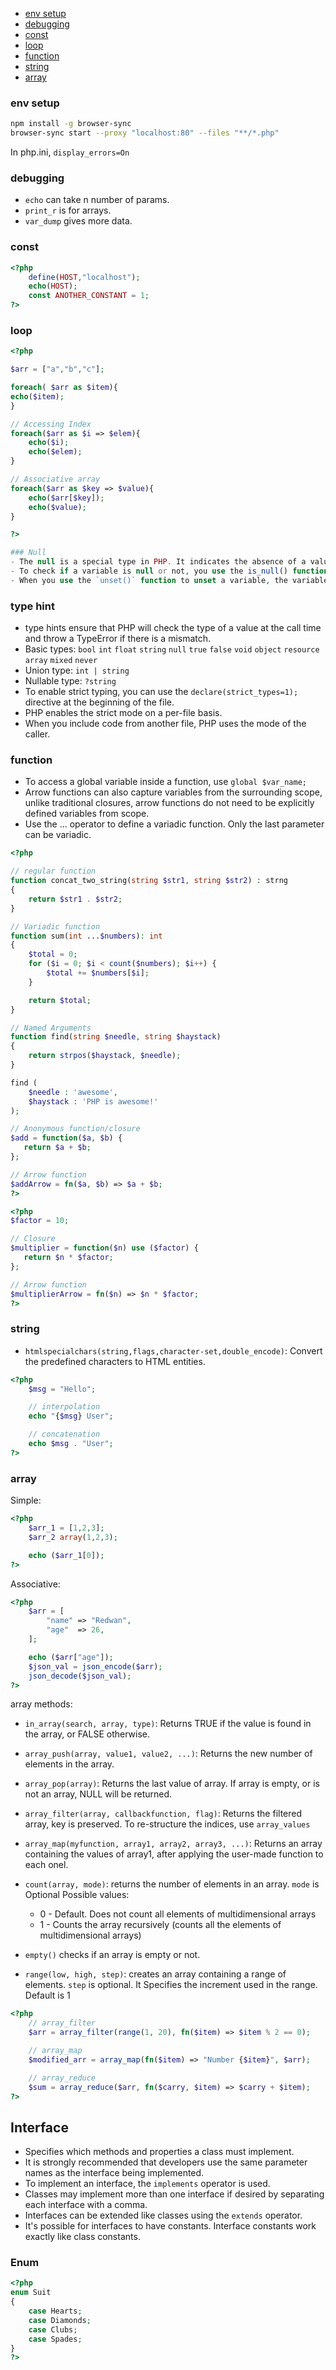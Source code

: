- [env setup](#env-setup)
- [debugging](#debugging)
- [const](#const)
- [loop](#loop)
- [function](#function)
- [string](#string)
- [array](#array)

### env setup

```bash
npm install -g browser-sync
browser-sync start --proxy "localhost:80" --files "**/*.php"
```
In php.ini,
`display_errors=On`

### debugging

- `echo` can take n number of params.
- `print_r` is for arrays.
- `var_dump` gives more data.


### const

```php
<?php
    define(HOST,"localhost");
    echo(HOST);
    const ANOTHER_CONSTANT = 1;
?>
```

### loop

```php
<?php

$arr = ["a","b","c"];

foreach( $arr as $item){
echo($item);
}

// Accessing Index
foreach($arr as $i => $elem){
    echo($i);
    echo($elem);
}

// Associative array
foreach($arr as $key => $value){
    echo($arr[$key]);
    echo($value);
}

?>

### Null
- The null is a special type in PHP. It indicates the absence of a value for a variable.
- To check if a variable is null or not, you use the is_null() function.
- When you use the `unset()` function to unset a variable, the variable is also null. 
```
### type hint
- type hints ensure that PHP will check the type of a value at the call time and throw a TypeError if there is a mismatch.
- Basic types: `bool` `int` `float` `string` `null` `true` `false` `void` `object` `resource` `array` `mixed` `never`
- Union type: `int | string`
- Nullable type: `?string`
- To enable strict typing, you can use the `declare(strict_types=1);` directive at the beginning of the file.
- PHP enables the strict mode on a per-file basis.
- When you include code from another file, PHP uses the mode of the caller.

### function

- To access a global variable inside a function, use `global $var_name;`
- Arrow functions can also capture variables from the surrounding scope, unlike traditional closures, arrow functions do not need to be explicitly defined variables from scope.
- Use the ... operator to define a variadic function. Only the last parameter can be variadic.
```php
<?php

// regular function
function concat_two_string(string $str1, string $str2) : strng
{
    return $str1 . $str2;
}

// Variadic function
function sum(int ...$numbers): int
{
    $total = 0;
    for ($i = 0; $i < count($numbers); $i++) {
        $total += $numbers[$i];
    }

    return $total;
}

// Named Arguments
function find(string $needle, string $haystack)
{
    return strpos($haystack, $needle);
}  

find (
    $needle : 'awesome',
    $haystack : 'PHP is awesome!'
);

// Anonymous function/closure
$add = function($a, $b) {
   return $a + $b;
};

// Arrow function
$addArrow = fn($a, $b) => $a + $b;
?>
```


```php
<?php
$factor = 10;

// Closure
$multiplier = function($n) use ($factor) {
   return $n * $factor;
};

// Arrow function
$multiplierArrow = fn($n) => $n * $factor;
?>
```


### string


- `htmlspecialchars(string,flags,character-set,double_encode)`: Convert the predefined characters to HTML entities.




```php
<?php
    $msg = "Hello";

    // interpolation
    echo "{$msg} User";

    // concatenation
    echo $msg . "User";
?>
```

### array

Simple:

```php
<?php
    $arr_1 = [1,2,3];
    $arr_2 array(1,2,3);

    echo ($arr_1[0]);
?>
```

Associative:

```php
<?php
    $arr = [
        "name" => "Redwan",
        "age"  => 26,
    ];

    echo ($arr["age"]);
    $json_val = json_encode($arr);
    json_decode($json_val);
?>
```

array methods:

- `in_array(search, array, type)`: Returns TRUE if the value is found in the array, or FALSE otherwise.

- `array_push(array, value1, value2, ...)`: Returns the new number of elements in the array.

- `array_pop(array)`: Returns the last value of array. If array is empty, or is not an array, NULL will be returned.

- `array_filter(array, callbackfunction, flag)`: Returns the filtered array, key is preserved. To re-structure the indices, use `array_values`

- `array_map(myfunction, array1, array2, array3, ...)`: Returns an array containing the values of array1, after applying the user-made function to each onel.

- `count(array, mode)`: returns the number of elements in an array. `mode` is Optional Possible values:
  - 0 - Default. Does not count all elements of multidimensional arrays
  - 1 - Counts the array recursively (counts all the elements of multidimensional arrays)

- `empty()` checks if an array is empty or not.

- `range(low, high, step)`: creates an array containing a range of elements.  `step` is optional. It Specifies the increment used in the range. Default is 1


```php
<?php
    // array_filter
    $arr = array_filter(range(1, 20), fn($item) => $item % 2 == 0);

    // array_map
    $modified_arr = array_map(fn($item) => "Number {$item}", $arr);

    // array_reduce
    $sum = array_reduce($arr, fn($carry, $item) => $carry + $item);
?>
```

## Interface
- Specifies which methods and properties a class must implement.
- It is strongly recommended that developers use the same parameter names as the interface being implemented.
- To implement an interface, the `implements` operator is used.
- Classes may implement more than one interface if desired by separating each interface with a comma.
- Interfaces can be extended like classes using the `extends` operator.
- It's possible for interfaces to have constants. Interface constants work exactly like class constants.

### Enum
```php
<?php
enum Suit
{
    case Hearts;
    case Diamonds;
    case Clubs;
    case Spades;
}
?>
```
